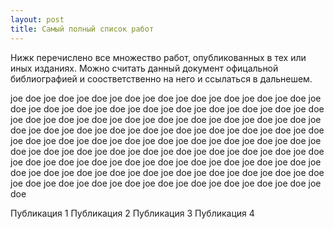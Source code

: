 ```yaml
---
layout: post
title: Самый полный список работ
---
```


Нижк перечислено все множество работ, опубликованных в тех или иных изданиях. Можно считать данный документ офицальной библиографией и соостветственно на него и ссылаться в дальнешем.

joe doe joe doe joe doe joe doe joe doe joe doe joe doe joe doe joe doe joe doe joe doe joe doe joe doe joe doe joe doe joe doe joe doe joe doe joe doe joe doe joe doe joe doe joe doe joe doe joe doe joe doe joe doe joe doe joe doe joe doe joe doe joe doe joe doe joe doe joe doe joe doe joe doe joe doe joe doe joe doe joe doe joe doe joe doe joe doe joe doe joe doe joe doe joe doe joe doe joe doe joe doe joe doe joe doe joe doe joe doe joe doe joe doe joe doe joe doe joe doe joe doe joe doe joe doe joe doe joe doe joe doe joe doe joe doe joe doe joe doe joe doe joe doe joe doe joe doe joe doe joe doe joe doe joe doe joe doe joe doe joe doe joe doe joe doe joe doe joe doe joe doe

Публикация 1
Публикация 2
Публикация 3
Публикация 4
